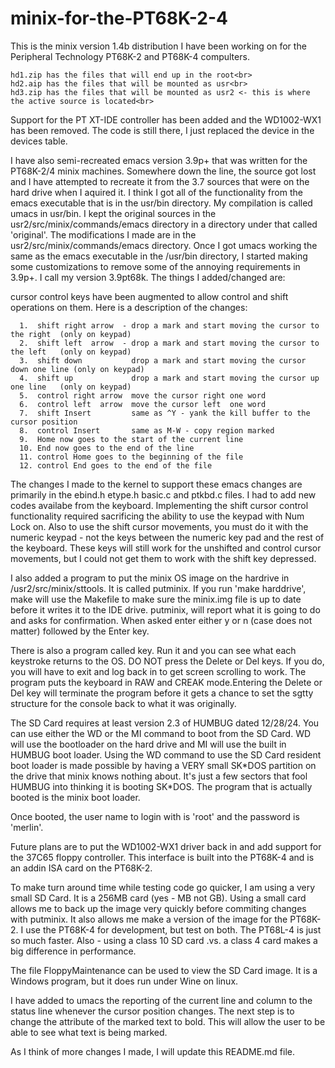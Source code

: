 # minix-for-the-PT68K-2-4
This is the minix version 1.4b distribution I have been working on for the Peripheral Technology PT68K-2 and PT68K-4 compulters.

    hd1.zip has the files that will end up in the root<br>
    hd2.aip has the files that will be mounted as usr<br>
    hd3.zip has the files that will be mounted as usr2 <- this is where the active source is located<br>

Support for the PT XT-IDE controller has been added and the WD1002-WX1 has been removed. The code is still there, I just replaced the device in the devices table.

I have also semi-recreated emacs version 3.9p+ that was written for the PT68K-2/4 minix machines. Somewhere down the line, the source got lost and I have attempted to recreate it from the 3.7 sources that were on the hard drive when I aquired it. I think I got all of the functionality from the emacs executable that is in the usr/bin directory. My compilation is called umacs in usr/bin. I kept the original sources in the usr2/src/minix/commands/emacs directory in a directory under that called 'original'. The modifications I made are in the usr2/src/minix/commands/emacs directory. Once I got umacs working the same as the emacs executable in the /usr/bin directory, I started making some customizations to remove some of the annoying requirements in 3.9p+. I call my version 3.9pt68k. The things I added/changed are:

  cursor control keys have been augmented to allow control and shift operations on them. Here is a description of the changes:

      1.  shift right arrow  - drop a mark and start moving the cursor to the right  (only on keypad)
      2.  shift left  arrow  - drop a mark and start moving the cursor to the left   (only on keypad)
      3.  shift down           drop a mark and start moving the cursor down one line (only on keypad)
      4.  shift up             drop a mark and start moving the cursor up one line   (only on keypad)
      5.  control right arrow  move the cursor right one word
      6.  control left  arrow  move the cursor left  one word
      7.  shift Insert         same as ^Y - yank the kill buffer to the cursor position
      8.  control Insert       same as M-W - copy region marked
      9.  Home now goes to the start of the current line
      10. End now goes to the end of the line
      11. control Home goes to the beginning of the file
      12. control End goes to the end of the file

The changes I made to the kernel to support these emacs changes are primarily in the ebind.h etype.h basic.c and ptkbd.c files. I had to add new codes availabe from the keyboard. Implementing the shift cursor control functionality required sacrificing the ability to use the keypad with Num Lock on. Also to use the shift cursor movements, you must do it with the numeric keypad - not the keys between the numeric key pad and the rest of the keyboard. These keys will still work for the unshifted and control cursor movements, but I could not get them to work with the shift key depressed.

I also added a program to put the minix OS image on the hardrive in /usr2/src/minix/sttools. It is called putminix. If you run 'make harddrive', make will use the Makefile to make sure the minix.img file is up to date before it writes it to the IDE drive. putminix, will report what it is going to do and asks for confirmation. When asked enter either y or n (case does not matter) followed by the Enter key.

There is also a program called key. Run it and you can see what each keystroke returns to the OS. DO NOT press the Delete or Del keys. If you do, you will have to exit and log back in to get screen scrolling to work. The program puts the keyboard in RAW and CREAK mode.Entering the Delete or Del key will terminate the program before it gets a chance to set the sgtty structure for the console back to what it was originally.

The SD Card requires at least version 2.3 of HUMBUG dated 12/28/24. You can use either the WD or the MI command to boot from the SD Card. WD will use the bootloader on the hard drive and MI will use the built in HUMBUG boot loader. Using the WD command to use the SD Card resident boot loader is made possible by having a VERY small SK\*DOS partition on the drive that minix knows nothing about. It's just a few sectors that fool HUMBUG into thinking it is booting SK\*DOS. The program that is actually booted is the minix boot loader.

Once booted, the user name to login with is 'root' and the password is 'merlin'.

Future plans are to put the WD1002-WX1 driver back in and add support for the 37C65 floppy controller. This interface is built into the PT68K-4 and is an addin ISA card on the PT68K-2. 

To make turn around time while testing code go quicker, I am using a very small SD Card. It is a 256MB card (yes - MB not GB). Using a small card allows me to back up the image very quickly before commiting changes with putminix. It also allows me make a version of the image for the PT68K-2. I use the PT68K-4 for development, but test on both. The PT68L-4 is just so much faster. Also - using a class 10 SD card .vs. a class 4 card makes a big difference in performance.

The file FloppyMaintenance can be used to view the SD Card image. It is a Windows program, but it does run under Wine on linux.

I have added to umacs the reporting of the current line and column to the status line whenever the cursor position changes. The next step is to change the attribute of the marked text to bold. This will allow the user to be able to see what text is being marked.

As I think of more changes I made, I will update this README.md file.

